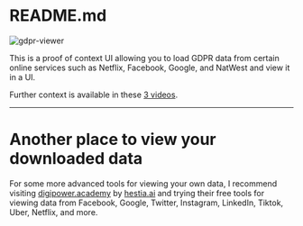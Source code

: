 # README.md

![gdpr-viewer](https://user-images.githubusercontent.com/1473244/217880753-cf18dda8-387f-4f32-896e-dd722ee11ce3.png)

This is a proof of context UI allowing you to load GDPR data from certain online services such as Netflix, Facebook, Google, and NatWest and view it in a UI.

Further context is available in these [3 videos](https://paper.dropbox.com/doc/BBC-Hack-Week-Workflow-Design-Showcase-Alex-Bowyer-Jasmine-Cox--BybXA5HGoeBFWaF43nw_YACZAg-uhscUSznsxJji8ubAm0Su).

---

# Another place to view your downloaded data

For some more advanced tools for viewing your own data, I recommend visiting [digipower.academy](https://digipower.academy) by [hestia.ai](https://www.hestia.ai) and trying their free tools for viewing data from Facebook, Google, Twitter, Instagram, LinkedIn, Tiktok, Uber, Netflix, and more.
